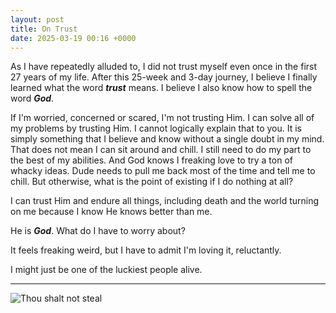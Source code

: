 ```yaml
---
layout: post
title: On Trust
date: 2025-03-19 00:16 +0000
---
```


As I have repeatedly alluded to, I did not trust myself even once in the first 27 years of my life. After this 25-week and 3-day journey, I believe I finally learned what the word _**trust**_ means. I believe I also know how to spell the word _**God**_.

If I'm worried, concerned or scared, I'm not trusting Him. I can solve all of my problems by trusting Him. I cannot logically explain that to you. It is simply something that I believe and know without a single doubt in my mind. That does not mean I can sit around and chill. I still need to do my part to the best of my abilities. And God knows I freaking love to try a ton of whacky ideas. Dude needs to pull me back most of the time and tell me to chill. But otherwise, what is the point of existing if I do nothing at all?

I can trust Him and endure all things, including death and the world turning on me because I know He knows better than me.

He is _**God**_. What do I have to worry about?

It feels freaking weird, but I have to admit I'm loving it, reluctantly.

I might just be one of the luckiest people alive.

---

![Thou shalt not steal](/rzkm2NFCWBu3sxP7PD.jpg)
